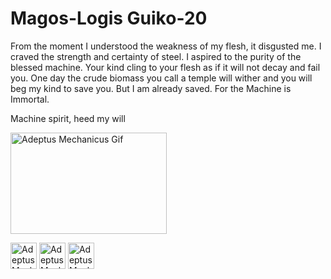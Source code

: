 <h1>Magos-Logis Guiko-20</h1>

<p>From the moment I understood the weakness of my flesh, it disgusted me. I craved the strength and certainty of steel. I aspired to the purity of the blessed machine. Your kind cling to your flesh as if it will not decay and fail you. One day the crude biomass you call a temple will wither and you will beg my kind to save you.
But I am already saved. For the Machine is Immortal.</p>
<p>Machine spirit, heed my will</p>

<img src="https://images.steamusercontent.com/ugc/1029580919937332407/6A70F6ABC01B6E7DA95A1BF2A3C472D8316E63BC/?imw=637&imh=358&ima=fit&impolicy=Letterbox&imcolor=%23000000&letterbox=true" alt="Adeptus Mechanicus Gif" width="250" height="162" />


<p>
  <a target="_blank" href="https://wh40k.lexicanum.com/mediawiki/images/2/25/LogiSymbol.jpg" style="display: inline-block; border: none; text-decoration: none;">
    <img src="https://wh40k.lexicanum.com/mediawiki/images/2/25/LogiSymbol.jpg" alt="Adeptus Mechanicus Logo" width="42" height="42" />
  </a>
  
  <a target="_blank" href="https://www.reddit.com/media?url=https%3A%2F%2Fpreview.redd.it%2Fadeptus-mechanicus-flash-doing-some-wayne-england-tributes-v0-vqu65oy7pdga1.jpg%3Fwidth%3D1080%26crop%3Dsmart%26auto%3Dwebp%26s%3D24767828068c14b19d9804bd1569fe8a9fa712a9&rdt=44288" style="display: inline-block; border: none; text-decoration: none;">
    <img src="https://preview.redd.it/adeptus-mechanicus-flash-doing-some-wayne-england-tributes-v0-vqu65oy7pdga1.jpg?width=1080&crop=smart&auto=webp&s=24767828068c14b19d9804bd1569fe8a9fa712a9" alt="Adeptus Mechanicus Flash" width="42" height="42" />
  </a>
  
  <a target="_blank" href="https://steamuserimages-a.akamaihd.net/ugc/928185143460082028/562B7E54AA2505AA870F475469C0D6C0397F3C6A/?imw=512&&ima=fit&impolicy=Letterbox&imcolor=%23000000&letterbox=false" style="display: inline-block; border: none; text-decoration: none;">
    <img src="https://steamuserimages-a.akamaihd.net/ugc/928185143460082028/562B7E54AA2505AA870F475469C0D6C0397F3C6A/?imw=512&&ima=fit&impolicy=Letterbox&imcolor=%23000000&letterbox=false" alt="Adeptus Mechanicus Image" width="42" height="42" />
  </a>
</p>
